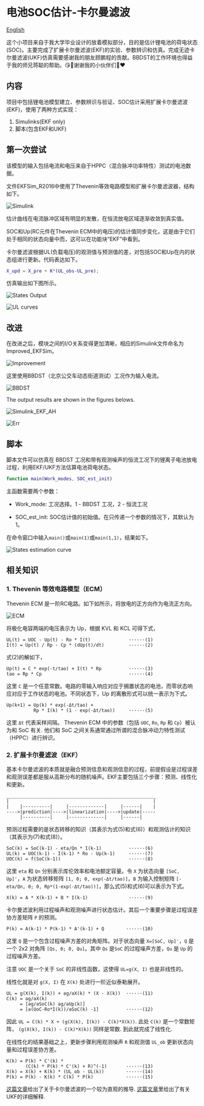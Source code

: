 # 电池SOC估计-卡尔曼滤波

[English](./README.md)

这个小项目来自于我大学毕业设计的放着模拟部分，目的是估计锂电池的荷电状态(SOC)。主要完成了扩展卡尔曼滤波(EKF)的实验、参数辨识和仿真。完成无迹卡尔曼滤波(UKF)仿真需要感谢我的朋友顾鹏程的贡献。BBDST的工作环境也得益于我的师兄蒋聪的帮助。😘🔋谢谢我的小伙伴们🔋❤
## 内容

项目中包括锂电池模型建立、参数辨识与验证、SOC估计采用扩展卡尔曼滤波(EKF)，使用了两种方式实现：

1. Simulinks(EKF only)
2. 脚本(包含EKF和UKF)

## 第一次尝试

该模型的输入包括电流和电压来自于HPPC（混合脉冲功率特性）测试的电池数据。

文件EKFSim_R2016中使用了Thevenin等效电路模型和扩展卡尔曼滤波器，结构如下。

![Simulink](./imgs/simulink.jpg)

估计曲线在电流脉冲区域有明显的发散，在恒流放电区域逐渐收敛到真实值。

SOC和Up(RC元件在Thevenin ECM中的电压)的估计值同步变化，这是由于它们处于相同的状态向量中而，这可以在功能块“EKF”中看到。

卡尔曼滤波根据UL(负载电压)的观测值与预测值的差，对包括SOC和Up在内的状态组进行更新。代码表达如下。  

```matlab
X_upd = X_pre + K*(UL_obs-UL_pre);
```

仿真输出如下图所示。

![States Output](./imgs/SimOutput.jpg)

![UL curves](./imgs/UL.jpg)

## 改进

在改进之后，模块之间的I/O关系变得更加清晰，相应的Simulink文件命名为Improved_EKFSim。

![Improvement](./imgs/ImprovedSim.jpg)

这里使用BBDST（北京公交车动态街道测试）工况作为输入电流。

![BBDST](./imgs/BBDST.jpg)

The output results are shown in the figures belows.

![Simulink_EKF_AH](./imgs/Simulink_EKF_AH.jpg)

![Err](./imgs/Error_EKF_AH.jpg)

## 脚本

脚本文件可以仿真在 BBDST 工况和带有观测噪声的恒流工况下的锂离子电池放电过程，利用EKF/UKF方法估算电池荷电状态。

```matlab
function main(Work_modes, SOC_est_init)
```

主函数需要两个参数：

- Work_mode: 工况选择。1 - BBDST 工况，2 - 恒流工况

- SOC_est_init: SOC估计值的初始值。在只传递一个参数的情况下，其默认为1。

在命令窗口中输入`main()`或`main(1)`或`main(1,1)`，结果如下。

![States estimation curve](./imgs/SimResult.jpg)

## 相关知识

### 1. Thevenin 等效电路模型（ECM）

Thevenin ECM 是一阶RC电路。如下如所示，将放电的正方向作为电流正方向。

![ECM](./imgs/Thevenin_equivalent_circuit.jpg)

将极化电容两端的电压表示为 Up，根据 KVL 和 KCL 可得下式，

```
UL(t) = UOC - Up(t) - Ro * I(t)              ······(1)
I(t) = Up(t) / Rp - Cp * (dUp(t)/dt)         ······(2)
```

式(2)的解如下，

```
Up(t) = C * exp(-t/tao) + I(t) * Rp          ······(3)
tao = Rp * Cp                                ······(4)
```

这里 `C` 是一个任意常数。电路的零输入响应对应于搁置状态的电池，而零状态响应对应于工作状态的电池。不同状态下，Up 的离散形式可以统一表示为下式。

```
Up(k+1) = Up(k) * exp(-Δt/tao) + 
          Rp * I(k) * (1 - exp(-Δt/tao))     ······(5)
```

这里 `Δt` 代表采样间隔。 Thevenin ECM 中的参数（包括 `UOC`, `Ro`, `Rp` 和 `Cp`）被认为和 SoC 有关. 他们和 SoC 之间关系通常通过所谓的混合脉冲动力特性测试（HPPC）进行辨识。

### 2. 扩展卡尔曼滤波（EKF）

基本卡尔曼滤波的本质就是融合预测信息和观测信息的过程，前提假设是过程误差和观测误差都是服从高斯分布的随机噪声。EKF主要包括三个步骤：预测、线性化和更新。

```
_______________________________________________________
|                                                     |
|    |----------|     |-------------|     |------|    |
---->|prediction|---->|linearization|---->|update|-----
     |----------|     |-------------|     |------|
```

预测过程需要的是状态转移的知识（其表示为式(5)和式(6)）和观测估计的知识（其表示为(7)和式(8)）。

```
SoC(k) = SoC(k-1) - eta/Qn * I(k-1)          ······(6)
UL(k) = UOC(k-1) - I(k-1) * Ro - Up(k-1)     ······(7)
UOC(k) = f(SoC(k-1))                         ······(8)
```

这里 `eta` 和 `Qn` 分别表示库伦效率和电池额定容量。令 `X` 为状态向量 `[SoC, Up]'`，`A` 为状态转移矩阵 `[1, 0; 0, exp(-Δt/tao)]`，`B` 为输入控制矩阵 `[-eta/Qn, 0; 0, Rp*(1-exp(-Δt/tao))]`，那么式(5)和式(6)可以表示为下式。

```
X(k) = A * X(k-1) + B * I(k-1)               ······(9)
```

卡尔曼滤波利用过程噪声和观测噪声进行状态估计。其后一个重要步骤是过程误差协方差矩阵 `P` 的预测。

```
P(k) = A(k-1) * P(k-1) * A'(k-1) + Q        ······(10)
```

这里 `Q` 是一个包含过程噪声方差的对角矩阵。对于状态向量 `X=[SoC, Up]'`，`Q` 是一个 2x2 对角阵 `[Qs, 0; 0, Qu]`。其中 `Qs` 是`SoC` 的过程噪声方差，`Qu` 是 `Up` 的过程噪声方差。

注意 `UOC` 是一个关于 `SoC` 的非线性函数，这使得 `UL=g(X, I)` 也是非线性的。

线性化就是对 `g(X, I)` 在 `X(k)` 处进行一阶近似泰勒展开。

```
UL = g(X(k), I(k)) + əg/əX(k) * (X - X(k))  ······(11)
C(k) = əg/əX(k)
     = [əg/əSoC(k) əg/əUp(k)]
     = [ə(UoC-Ro*I(k))/əSoC(k) -1]          ······(12)
```

因此 `UL = C(k) * X + (g(X(k), I(k)) - C(k)*X(k))`. 此处 `C(k)` 是一个常数矩阵， `(g(X(k), I(k)) - C(k)*X(k))` 同样是常数. 到此就完成了线性化.

在线性化的结果基础之上，更新步骤利用观测噪声 `R` 和观测值 `UL_ob` 更新状态向量和过程误差协方差。


```
K(k) = P(k) * C'(k) * 
       (C(k) * P(k) * C'(k) + R)^(-1)       ······(13)
X(k) = X(k) + K(k) * (UL_ob - UL(k))        ······(14)
P(k) = P(k) - K(k) * C(k) * P(k)            ······(15)
```

[这篇文章](https://courses.engr.illinois.edu/ece420/sp2017/UnderstandingKalmanFilter.pdf)给出了关于卡尔曼滤波的一个较为直观的推导. [这篇文章](https://www.cs.ubc.ca/~murphyk/Papers/Julier_Uhlmann_mar04.pdf)里给出了有关UKF的详细解释.